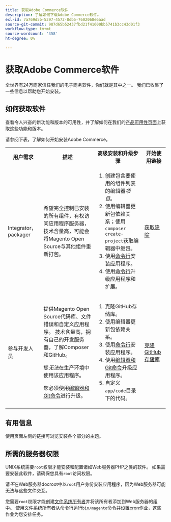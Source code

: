 ```yaml
---
title: 获取Adobe Commerce软件
description: 了解如何下载Adobe Commerce软件。
exl-id: 7a769d5b-5397-4572-8db5-7602068e6aad
source-git-commit: 987d65b52437fbd21f41600bb5741b3cc43d01f3
workflow-type: tm+mt
source-wordcount: '358'
ht-degree: 0%

---
```


# 获取Adobe Commerce软件

全世界有24万商家信任我们的电子商务软件，你们就是其中之一。 我们已收集了一些信息以帮助您开始安装。

## 如何获取软件

查看令人兴奋的新功能和版本的可用性，并了解如何在我们的[产品可用性页面](https://experienceleague.adobe.com/en/docs/commerce-operations/release/product-availability)上获取这些功能和版本。

请参阅下表，了解如何开始安装Adobe Commerce。

<table>
    <tbody>
        <tr>
            <th>用户需求</th>
            <th>描述</th>
            <th>高级安装和升级步骤</th>
            <th>开始使用链接</th>
        </tr>
    <tr>
        <td><p>Integrator， packager</p></td>
        <td><p>希望完全控制已安装的所有组件，有权访问应用程序服务器，技术含量高，可能会将Magento Open Source与其他组件重新打包。</p>
        </td>
        <td><ol><li>创建包含要使用的组件列表的编辑器<em>项目</em>。</li>
            <li>使用编辑器更新包依赖关系；使用<code>composer create-project</code>获取编辑器中继包。</li>
            <li>使用<a href="../advanced.md">命令行</a>安装应用程序。</li>
        <li>使用<a href="../../upgrade/implementation/perform-upgrade.md">命令行</a>升级应用程序和扩展。</li></ol></td>
        <td><p><a href="../composer.md">获取隐喻</a></p></td>
    </tr>
    <tr>
        <td><p>参与开发人员</p></td>
        <td><p>提供Magento Open Source代码库、文件错误和自定义应用程序。 技术含量高，拥有自己的开发服务器，了解Composer和GitHub。</p>
            <p>您<em>无法</em>在生产环境中使用该应用程序。</p>
      <p>您必须使用<a href="../../upgrade/developer/git-installs.md">编辑器和Git命令</a>进行升级。</p></td>
        <td><ol><li>克隆GitHub存储库。</li>
            <li>使用编辑器更新包依赖关系。</li>
            <li>使用<a href="../advanced.md">命令行</a>安装应用程序。</li>
            <li>使用<a href="../../upgrade/developer/git-installs.md">编辑器和Git命令</a>升级应用程序。</li>
            <li>自定义<code>app/code</code>目录下的代码。</li></ol></td>
        <td><p><a href="https://developer.adobe.com/commerce/contributor/guides/install/clone-repository/">克隆GitHub存储库</a></p></td>
    </tr>
    </tbody>
</table>

## 有用信息

使用页面左侧的链接可浏览安装各个部分的主题。

## 所需的服务器权限

UNIX系统需要`root`权限才能安装和配置诸如Web服务器PHP之类的软件。 如果需要安装此软件，请确保您具有`root`访问权限。

请&#x200B;*不*&#x200B;在Web服务器docroot中以`root`用户身份安装应用程序，因为Web服务器可能无法与这些文件交互。

您需要`root`权限才能创建[文件系统所有者](file-system/overview.md)并将该所有者添加到Web服务器的组中。 使用文件系统所有者从命令行运行`bin/magento`命令并设置cron作业，这些作业为您安排任务。
